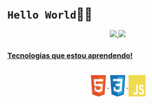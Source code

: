 # `Hello World`👋🏽

<div align="center">
  <a href="https://github.com/devMauriciojunior">
  <img height="160em" src="https://github-readme-stats.vercel.app/api?username=devMauricioJunior&hide=prs&layout=compact&langs_count=7&theme=react">
  <img height="160em" src="https://github-readme-stats.vercel.app/api/top-langs/?username=devMauriciojunior&layout=compact&langs_count=7&theme=react">
</div>

##

### Tecnologias que estou aprendendo! 
<div style="display: inline_block" align="center"><br>
  <img align="center" height="50em" alt="Rafa-HTML" height="30" width="40" src="https://raw.githubusercontent.com/devicons/devicon/master/icons/html5/html5-original.svg">
  <img align="center" height="50em" alt="Rafa-CSS" height="30" width="40" src="https://raw.githubusercontent.com/devicons/devicon/master/icons/css3/css3-original.svg">
  <img align="center" height="50em" alt="Rafa-Js" height="30" width="40" src="https://raw.githubusercontent.com/devicons/devicon/master/icons/javascript/javascript-plain.svg">
</div>

